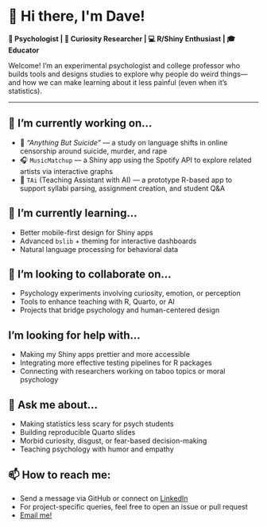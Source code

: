 # 👋 Hi there, I'm Dave!

**📍 Psychologist | 🧠 Curiosity Researcher | 💻 R/Shiny Enthusiast | 🎓 Educator**

Welcome! I’m an experimental psychologist and college professor who builds tools and designs studies to explore why people do weird things—and how we can make learning about it less painful (even when it’s statistics).

---

## 🔭 I’m currently working on...

- 🧪 *“Anything But Suicide”* — a study on language shifts in online censorship around suicide, murder, and rape
- 🎧 `MusicMatchup` — a Shiny app using the Spotify API to explore related artists via interactive graphs
- 🤖 `TAi` (Teaching Assistant with AI) — a prototype R-based app to support syllabi parsing, assignment creation, and student Q&A

## 🌱 I’m currently learning...

- Better mobile-first design for Shiny apps
- Advanced `bslib` + theming for interactive dashboards
- Natural language processing for behavioral data

## 👯 I’m looking to collaborate on...

- Psychology experiments involving curiosity, emotion, or perception
- Tools to enhance teaching with R, Quarto, or AI
- Projects that bridge psychology and human-centered design

## I’m looking for help with...

- Making my Shiny apps prettier and more accessible
- Integrating more effective testing pipelines for R packages
- Connecting with researchers working on taboo topics or moral psychology

## 💬 Ask me about...

- Making statistics less scary for psych students
- Building reproducible Quarto slides
- Morbid curiosity, disgust, or fear-based decision-making
- Teaching psychology with humor and empathy

## 📫 How to reach me:

- Send a message via GitHub or connect on [LinkedIn](https://www.linkedin.com)
- For project-specific queries, feel free to open an issue or pull request
- [Email me!](mailto:davidabrocker@gmail.com)
